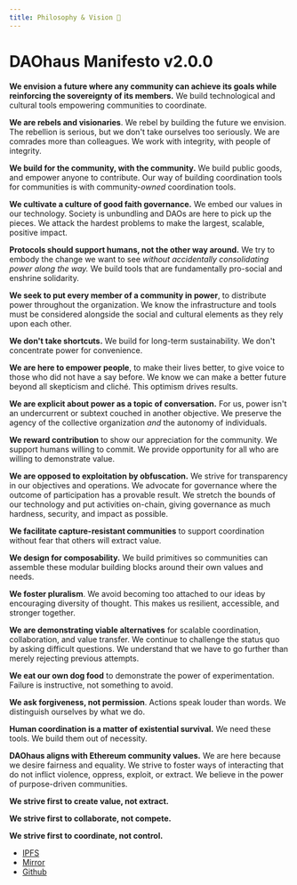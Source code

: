 ```yaml
---
title: Philosophy & Vision 📜
---
```


# DAOhaus Manifesto v2.0.0

**We envision a future where any community can achieve its goals while reinforcing the sovereignty of its members.** We build technological and cultural tools empowering communities to coordinate.

**We are rebels and visionaries**. We rebel by building the future we envision. The rebellion is serious, but we don't take ourselves too seriously. We are comrades more than colleagues. We work with integrity, with people of integrity.

**We build for the community, with the community.** We build public goods, and empower anyone to contribute. Our way of building coordination tools for communities is with community-_owned_ coordination tools.

**We cultivate a culture of good faith governance.** We embed our values in our technology. Society is unbundling and DAOs are here to pick up the pieces. We attack the hardest problems to make the largest, scalable, positive impact.

**Protocols should support humans, not the other way around.** We try to embody the change we want to see _without accidentally consolidating power along the way._ We build tools that are fundamentally pro-social and enshrine solidarity.

**We seek to put every member of a community in power**, to distribute power throughout the organization. We know the infrastructure and tools must be considered alongside the social and cultural elements as they rely upon each other.

**We don't take shortcuts.** We build for long-term sustainability. We don't concentrate power for convenience.

**We are here to empower people**, to make their lives better, to give voice to those who did not have a say before. We know we can make a better future beyond all skepticism and cliché. This optimism drives results.

**We are explicit about power as a topic of conversation.** For us, power isn't an undercurrent or subtext couched in another objective. We preserve the agency of the collective organization _and_ the autonomy of individuals.

**We reward contribution** to show our appreciation for the community. We support humans willing to commit. We provide opportunity for all who are willing to demonstrate value.

**We are opposed to exploitation by obfuscation.** We strive for transparency in our objectives and operations. We advocate for governance where the outcome of participation has a provable result. We stretch the bounds of our technology and put activities on-chain, giving governance as much hardness, security, and impact as possible.

**We facilitate capture-resistant communities** to support coordination without fear that others will extract value.

**We design for composability.** We build primitives so communities can assemble these modular building blocks around their own values and needs.

**We foster pluralism**. We avoid becoming too attached to our ideas by encouraging diversity of thought. This makes us resilient, accessible, and stronger together.

**We are demonstrating viable alternatives** for scalable coordination, collaboration, and value transfer. We continue to challenge the status quo by asking difficult questions. We understand that we have to go further than merely rejecting previous attempts.

**We eat our own dog food** to demonstrate the power of experimentation. Failure is instructive, not something to avoid.

**We ask forgiveness, not permission**. Actions speak louder than words. We distinguish ourselves by what we do.

**Human coordination is a matter of existential survival.** We need these tools. We build them out of necessity.

**DAOhaus aligns with Ethereum community values.** We are here because we desire fairness and equality. We strive to foster ways of interacting that do not inflict violence, oppress, exploit, or extract. We believe in the power of purpose-driven communities.

**We strive first to create value, not extract.**

**We strive first to collaborate, not compete.**

**We strive first to coordinate, not control.**

- [IPFS](https://ipfs.io/ipfs/QmS3KKyqirVBEjnd3Q8TbSqQHTP2fYur6qWb9JR9Fa2ffD)
- [Mirror](https://daohaus.mirror.xyz/0NEWxKEKAhR2lDpSaG9aTPTv0Xwo1uynTetajbvurnw)
- [Github](https://github.com/HausDAO/manifesto)
